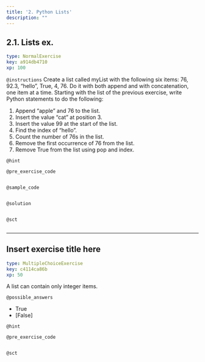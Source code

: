 ```yaml
---
title: '2. Python Lists'
description: ""
---
```


## 2.1. Lists ex.

```yaml
type: NormalExercise
key: a914db4710
xp: 100
```



`@instructions`
Create a list called myList with the following six items: 76, 92.3, “hello”, True, 4, 76. Do it with both append and with concatenation, one item at a time.
Starting with the list of the previous exercise, write Python statements to do the following:

1. Append “apple” and 76 to the list.
2. Insert the value “cat” at position 3.
3. Insert the value 99 at the start of the list.
4. Find the index of “hello”.
5. Count the number of 76s in the list.
6. Remove the first occurrence of 76 from the list.
7. Remove True from the list using pop and index.

`@hint`


`@pre_exercise_code`
```{python}

```

`@sample_code`
```{python}

```

`@solution`
```{python}

```

`@sct`
```{python}

```

---

## Insert exercise title here

```yaml
type: MultipleChoiceExercise
key: c4114ca86b
xp: 50
```

A list can contain only integer items.

`@possible_answers`
- True
- [False]

`@hint`


`@pre_exercise_code`
```{python}

```

`@sct`
```{python}

```
